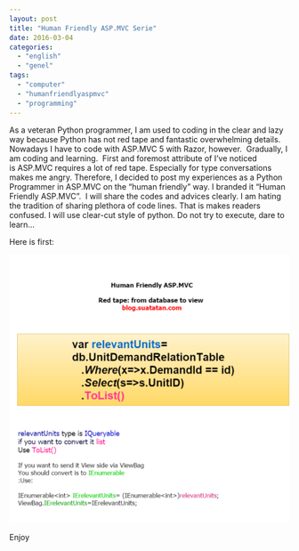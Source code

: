 ```yaml
---
layout: post
title: "Human Friendly ASP.MVC Serie"
date: 2016-03-04
categories: 
  - "english"
  - "genel"
tags: 
  - "computer"
  - "humanfriendlyaspmvc"
  - "programming"
---
```


As a veteran Python programmer, I am used to coding in the clear and lazy way because Python has not red tape and fantastic overwhelming details. Nowadays I have to code with ASP.MVC 5 with Razor, however.  Gradually, I am coding and learning.  First and foremost attribute of I’ve noticed is ASP.MVC requires a lot of red tape. Especially for type conversations makes me angry. Therefore, I decided to post my experiences as a Python Programmer in ASP.MVC on the “human friendly” way. I branded it “Human Friendly ASP.MVC”.  I will share the codes and advices clearly. I am hating the tradition of sharing plethora of code lines. That is makes readers confused. I will use clear-cut style of python. Do not try to execute, dare to learn…

Here is first:

![image](/images/tumblr_inline_o3iex3btvl1r4exmc_540.png)

Enjoy
